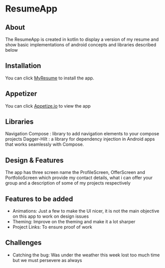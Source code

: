 ﻿# ResumeApp
## About

The ResumeApp is created in kotlin to display a version of my resume and show basic implementations of android concepts and libraries described below

## Installation

You can click [MyResume](https://drive.google.com/file/d/1w6yoLHNkQDARuzjYeiLhL0w-wzZdEaSa/view?usp=share_link) to install the app.

## Appetizer

You can click [Appetize.io](https://appetize.io/app/7zd2z6zgfdnrhkdholw5deixdq?device=pixel4&osVersion=10.0&scale=75) to view the app

## Libraries

Navigation Compose : library to add navigation elements to your compose projects
Dagger-Hilt : a library for  dependency injection in Android apps that works seamlessly with Compose.

## Design & Features

The app has three screen name the ProfileScreen, OfferScreen and PortfolioScreen which provide my contact details, what i can offer your group and a description of some of my projects respectively

## Features to be added

- Animations: Just a few to make the UI nicer, it is not the main objective on this app to work on design issues
- Theming: Improve on the theming and make it a lot sharper
- Project Links: To ensure proof of work

## Challenges

- Catching the bug: Was under the weather this week lost too much time but we must persevere as always
